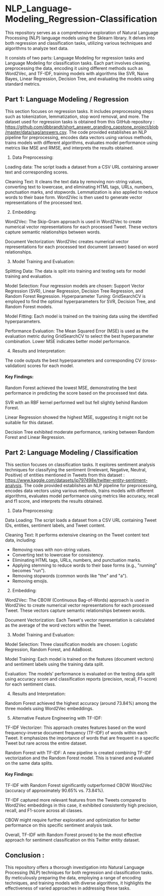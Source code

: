 # NLP_Language-Modeling_Regression-Classification
This repository serves as a comprehensive exploration of Natural Language Processing (NLP) language models using the Sklearn library. It delves into both regression and classification tasks, utilizing various techniques and algorithms to analyze text data.

It consists of two parts: Language Modeling for regression tasks and Language Modeling for classification tasks. Each part involves cleaning, preprocessing the data, encoding it using different methods such as Word2Vec, and TF-IDF, training models with algorithms like SVR, Naive Bayes, Linear Regression, Decision Tree, and evaluating the models using standard metrics.

## Part 1: Language Modeling / Regression

This section focuses on regression tasks. It includes preprocessing steps such as tokenization, lemmatization, stop word removal, and more. The dataset used for regression tasks is obtained from this GitHub repository : https://github.com/dbbrandt/short_answer_granding_capstone_project/blob/master/data/sag/answers.csv. The code provided establishes an NLP pipeline for preprocessing, encodes data vectors using various methods, trains models with different algorithms, evaluates model performance using metrics like MSE and RMSE, and interprets the results obtained.

1. Data Preprocessing:

Loading data: The script loads a dataset from a CSV URL containing answer text and corresponding scores.

Cleaning Text: It cleans the text data by removing non-string values, converting text to lowercase, and eliminating HTML tags, URLs, numbers, punctuation marks, and stopwords. Lemmatization is also applied to reduce words to their base form. Word2Vec is then used to generate vector representations of the processed text.

2. Embedding:

Word2Vec: The Skip-Gram approach is used in Word2Vec to create numerical vector representations for each processed Tweet. These vectors capture semantic relationships between words.

Document Vectorization: Word2Vec creates numerical vector representations for each processed text document (answer) based on word relationships.

3. Model Training and Evaluation:

Splitting Data: The data is split into training and testing sets for model training and evaluation.

Model Selection: Four regression models are chosen: Support Vector Regression (SVR), Linear Regression, Decision Tree Regression, and Random Forest Regression.
Hyperparameter Tuning: GridSearchCV is employed to find the optimal hyperparameters for SVR, Decision Tree, and Random Forest models. 

Model Fitting: Each model is trained on the training data using the identified hyperparameters.

Performance Evaluation: The Mean Squared Error (MSE) is used as the evaluation metric during GridSearchCV to select the best hyperparameter combination. Lower MSE indicates better model performance.

4. Results and Interpretation:

The code outputs the best hyperparameters and corresponding CV (cross-validation) scores for each model.

#### Key Findings:
Random Forest achieved the lowest MSE, demonstrating the best performance in predicting the score based on the processed text data.

SVR with an RBF kernel performed well but fell slightly behind Random Forest.

Linear Regression showed the highest MSE, suggesting it might not be suitable for this dataset.

Decision Tree exhibited moderate performance, ranking between Random Forest and Linear Regression.

## Part 2: Language Modeling / Classification

This section focuses on classification tasks. It explores sentiment analysis techniques for classifying the sentiment (Irrelevant, Negative, Neutral, Positive) of entities mentioned in Tweets from this dataset : https://www.kaggle.com/datasets/jp797498e/twitter-entity-sentiment-analysis. The code provided establishes an NLP pipeline for preprocessing, encodes data vectors using various methods, trains models with different algorithms, evaluates model performance using metrics like accuracy, recall and f1 score, and interprets the results obtained.

1. Data Preprocessing:

Data Loading: The script loads a dataset from a CSV URL containing Tweet IDs, entities, sentiment labels, and Tweet content.

Cleaning Text: It performs extensive cleaning on the Tweet content text data, including:
- Removing rows with non-string values.
- Converting text to lowercase for consistency.
- Eliminating HTML tags, URLs, numbers, and punctuation marks.
- Applying stemming to reduce words to their base forms (e.g., "running" becomes "run").
- Removing stopwords (common words like "the" and "a").
- Removing emojis.

2. Embedding:

Word2Vec: The CBOW (Continuous Bag-of-Words) approach is used in Word2Vec to create numerical vector representations for each processed Tweet. These vectors capture semantic relationships between words.

Document Vectorization: Each Tweet's vector representation is calculated as the average of the word vectors within the Tweet.

3. Model Training and Evaluation:

Model Selection: Three classification models are chosen: Logistic Regression, Random Forest, and AdaBoost.

Model Training: Each model is trained on the features (document vectors) and sentiment labels using the training data split.

Evaluation: The models' performance is evaluated on the testing data split using accuracy score and classification reports (precision, recall, F1-score) for each sentiment class.

4. Results and Interpretation:

Random Forest achieved the highest accuracy (around 73.84%) among the three models using Word2Vec embeddings.

5. Alternative Feature Engineering with TF-IDF:

TF-IDF Vectorizer: This approach creates features based on the word frequency-inverse document frequency (TF-IDF) of words within each Tweet. It emphasizes the importance of words that are frequent in a specific Tweet but rare across the entire dataset.

Random Forest with TF-IDF: A new pipeline is created combining TF-IDF vectorization and the Random Forest model. This is trained and evaluated on the same data splits.

#### Key Findings:
TF-IDF with Random Forest significantly outperformed CBOW Word2Vec (accuracy of approximately 90.65% vs. 73.84%).

TF-IDF captured more relevant features from the Tweets compared to Word2Vec embeddings in this case, it exhibited consistently high precision, recall, and F1-score across all classes.

CBOW might require further exploration and optimization for better performance on this specific sentiment analysis task.

Overall, TF-IDF with Random Forest proved to be the most effective approach for sentiment classification on this Twitter entity dataset.

## Conclusion :
This repository offers a thorough investigation into Natural Language Processing (NLP) techniques for both regression and classification tasks. By meticulously preparing the data, employing a range of encoding techniques, and training models with diverse algorithms, it highlights the effectiveness of varied approaches in addressing these tasks.
